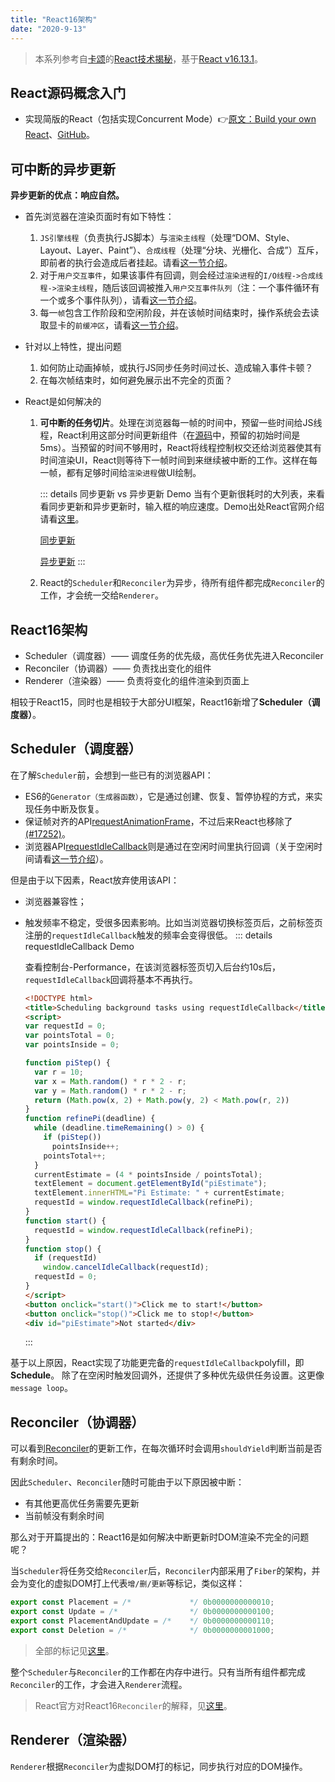 ```yaml
---
title: "React16架构"
date: "2020-9-13"
---
```


> 本系列参考自[卡颂](https://github.com/BetaSu)的[React技术揭秘](https://react.iamkasong.com/)，基于[React v16.13.1](https://github.com/facebook/react/tree/v16.13.1)。

## React源码概念入门

- 实现简版的React（包括实现Concurrent Mode）👉[原文：Build your own React](https://pomb.us/build-your-own-react/)、[GitHub](https://github.com/pomber/didact)。

## 可中断的异步更新

**异步更新的优点：响应自然。**

- 首先浏览器在渲染页面时有如下特性：

  1. `JS引擎线程`（负责执行JS脚本）与`渲染主线程`（处理“DOM、Style、Layout、Layer、Paint”）、`合成线程`（处理“分块、光栅化、合成”）互斥，即前者的执行会造成后者挂起。请看[这一节介绍](../../base/browser/05render-block.html)。
  2. 对于`用户交互事件`，如果该事件有回调，则会经过`渲染进程`的`I/O线程->合成线程->渲染主线程`，随后该回调被推入`用户交互事件队列`（注：一个事件循环有一个或多个事件队列），请看[这一节介绍](../../base/browser/06event-loop.html#事件循环和任务队列)。
  3. 每一`帧`包含工作阶段和空闲阶段，并在该帧时间结束时，操作系统会去读取显卡的`前缓冲区`，请看[这一节介绍](../../base/browser/04render-process.html#chromium是如何保证不掉帧或跳帧的)。

- 针对以上特性，提出问题

  1. 如何防止动画掉帧，或执行JS同步任务时间过长、造成输入事件卡顿？
  2. 在每次帧结束时，如何避免展示出不完全的页面？

- React是如何解决的

  1. **可中断的任务切片**。处理在浏览器每一帧的时间中，预留一些时间给JS线程，React利用这部分时间更新组件（在[源码](https://github.com/facebook/react/blob/v16.13.1/packages/scheduler/src/forks/SchedulerHostConfig.default.js#L119)中，预留的初始时间是5ms）。当预留的时间不够用时，React将线程控制权交还给浏览器使其有时间渲染UI，React则等待下一帧时间到来继续被中断的工作。这样在每一帧，都有足够时间给`渲染进程`做UI绘制。

      ::: details 同步更新 vs 异步更新 Demo
      当有个更新很耗时的大列表，来看看同步更新和异步更新时，输入框的响应速度。Demo出处React官网介绍请看[这里](https://zh-hans.reactjs.org/docs/concurrent-mode-patterns.html#deferring-a-value)。

      [同步更新](https://codesandbox.io/s/pensive-shirley-wkp46)

      [异步更新](https://codesandbox.io/s/infallible-dewdney-9fkv9)
      :::

  2. React的`Scheduler`和`Reconciler`为异步，待所有组件都完成`Reconciler`的工作，才会统一交给`Renderer`。

## React16架构

- Scheduler（调度器）—— 调度任务的优先级，高优任务优先进入Reconciler
- Reconciler（协调器）—— 负责找出变化的组件
- Renderer（渲染器）—— 负责将变化的组件渲染到页面上

相较于React15，同时也是相较于大部分UI框架，React16新增了**Scheduler（调度器）**。

## Scheduler（调度器）

在了解`Scheduler`前，会想到一些已有的浏览器API：

- ES6的`Generator（生成器函数）`，它是通过创建、恢复、暂停协程的方式，来实现任务中断及恢复。
- 保证帧对齐的API[requestAnimationFrame](https://developer.mozilla.org/zh-CN/docs/Web/API/Window/requestAnimationFrame)，不过后来React也移除了[(#17252)](https://github.com/facebook/react/commit/a2e05b6c148b25590884e8911d4d4acfcb76a487#diff-3856e885394723dea203587a10ea16b3)。
- 浏览器API[requestIdleCallback](https://developer.mozilla.org/zh-CN/docs/Web/API/Window/requestIdleCallback)则是通过在空闲时间里执行回调（关于空闲时间请看[这一节介绍](../../base/browser/04render-process.html#chromium是如何保证不掉帧或跳帧的)）。

但是由于以下因素，React放弃使用该API：

- 浏览器兼容性；
- 触发频率不稳定，受很多因素影响。比如当浏览器切换标签页后，之前标签页注册的`requestIdleCallback`触发的频率会变得很低。
    ::: details requestIdleCallback Demo

    查看控制台-Performance，在该浏览器标签页切入后台约10s后，`requestIdleCallback`回调将基本不再执行。

    ```html
    <!DOCTYPE html>
    <title>Scheduling background tasks using requestIdleCallback</title>
    <script>
    var requestId = 0;
    var pointsTotal = 0;
    var pointsInside = 0;

    function piStep() {
      var r = 10;
      var x = Math.random() * r * 2 - r;
      var y = Math.random() * r * 2 - r;
      return (Math.pow(x, 2) + Math.pow(y, 2) < Math.pow(r, 2))
    }
    function refinePi(deadline) {
      while (deadline.timeRemaining() > 0) {
        if (piStep())
          pointsInside++;
        pointsTotal++;
      }
      currentEstimate = (4 * pointsInside / pointsTotal);
      textElement = document.getElementById("piEstimate");
      textElement.innerHTML="Pi Estimate: " + currentEstimate;
      requestId = window.requestIdleCallback(refinePi);
    }
    function start() {
      requestId = window.requestIdleCallback(refinePi);
    }
    function stop() {
      if (requestId)
        window.cancelIdleCallback(requestId);
      requestId = 0;
    }
    </script>
    <button onclick="start()">Click me to start!</button>
    <button onclick="stop()">Click me to stop!</button>
    <div id="piEstimate">Not started</div>
    ```

    :::

基于以上原因，React实现了功能更完备的`requestIdleCallback`polyfill，即**Schedule**。
除了在空闲时触发回调外，还提供了多种优先级供任务设置。这更像`message loop`。

## Reconciler（协调器）

可以看到[Reconciler](https://github.com/facebook/react/blob/v16.13.1/packages/react-reconciler/src/ReactFiberWorkLoop.js#L1466)的更新工作，在每次循环时会调用`shouldYield`判断当前是否有剩余时间。

因此`Scheduler`、`Reconciler`随时可能由于以下原因被中断：

- 有其他更高优任务需要先更新
- 当前帧没有剩余时间

那么对于开篇提出的：React16是如何解决中断更新时DOM渲染不完全的问题呢？

当`Scheduler`将任务交给`Reconciler`后，`Reconciler`内部采用了`Fiber`的架构，并会为变化的虚拟DOM打上代表`增/删/更新`等标记，类似这样：

```js
export const Placement = /*             */ 0b0000000000010;
export const Update = /*                */ 0b0000000000100;
export const PlacementAndUpdate = /*    */ 0b0000000000110;
export const Deletion = /*              */ 0b0000000001000;
```

> 全部的标记见[这里](https://github.com/facebook/react/blob/v16.13.1/packages/shared/ReactSideEffectTags.js)。

整个`Scheduler`与`Reconciler`的工作都在内存中进行。只有当所有组件都完成`Reconciler`的工作，才会进入`Renderer`流程。

> React官方对React16`Reconciler`的解释，见[这里](https://zh-hans.reactjs.org/docs/codebase-overview.html#fiber-reconciler)。

## Renderer（渲染器）

`Renderer`根据`Reconciler`为虚拟DOM打的标记，同步执行对应的DOM操作。
